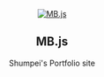<div style="text-align: center">
  <a href="https://www.mb-js.site/" target="_blank" rel="noopener">
    <img alt="MB.js" src="" />
  </a>
</div>

<hgroup style="text-align: center">
<h2>
  MB.js
</h2>
<span>Shumpei's Portfolio site</span>
</hgroup>
